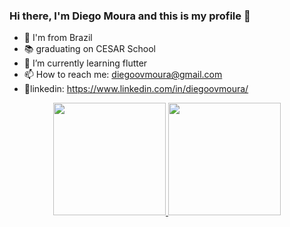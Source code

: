 ### Hi there, I'm Diego Moura and this is my profile 👋

- 📍 I'm from Brazil
- 📚 graduating on CESAR School
- 🌱 I’m currently learning flutter
- 📫 How to reach me: diegoovmoura@gmail.com
- 📱linkedin: https://www.linkedin.com/in/diegoovmoura/

<div align="center">
  <a href="https://github.com/diegoovmoura">
  <img height="180em" src="https://github-readme-stats.vercel.app/api?username=diegoovmoura&show_icons=true&theme=nord&include_all_commits=true&count_private=true"/>
  <img height="180em" src="https://github-readme-stats.vercel.app/api/top-langs/?username=diegoovmoura&layout=compact&langs_count=6&theme=nord"/>
</div>
